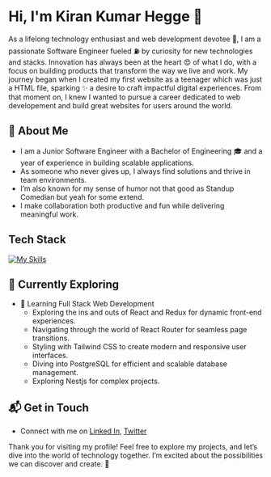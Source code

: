 # Hi, I'm Kiran Kumar Hegge 👋

As a lifelong technology enthusiast and web development devotee 🙏, I am a passionate Software Engineer fueled ⛽ by curiosity for new technologies and stacks. Innovation has always been at the heart 😍 of what I do, with a focus on building products that transform the way we live and work. My journey began when I created my first website as a teenager which was just a HTML file, sparking ✨ a desire to craft impactful digital experiences. From that moment on, I knew I wanted to pursue a career dedicated to web developement and build great websites for users around the world.


## 🚀 About Me

- I am a Junior Software Engineer with a Bachelor of Engineering 🎓 and a year of experience in building scalable applications.
- As someone who never gives up, I always find solutions and thrive in team environments.
- I’m also known for my sense of humor not that good as Standup Comedian but yeah for some extend.
- I make collaboration both productive and fun while delivering meaningful work.


## Tech Stack
[![My Skills](https://skillicons.dev/icons?i=html,css,js,react,nodejs,mongodb,express,tailwind,bash,cpp,aws)](https://skillicons.dev)

## 🌱 Currently Exploring

- 🚀 Learning Full Stack Web Development
  - Exploring the ins and outs of React and Redux for dynamic front-end experiences.
  - Navigating through the world of React Router for seamless page transitions.
  - Styling with Tailwind CSS to create modern and responsive user interfaces.
  - Diving into PostgreSQL for efficient and scalable database management.
  - Exploring Nestjs for complex projects.

## 📬 Get in Touch

- Connect with me on [Linked In](https://www.linkedin.com/in/kiran-kumar-hegge-595568234/), [Twitter](https://x.com/HeggeKiran)


Thank you for visiting my profile! Feel free to explore my projects, and let’s dive into the world of technology together. I’m excited about the possibilities we can discover and create. 🚀
